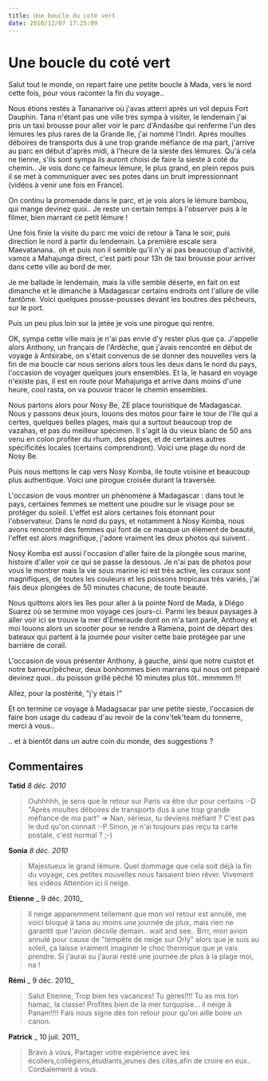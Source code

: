 ```yaml
---
title: Une boucle du coté vert
date: 2010/12/07 17:25:09
---
```


# Une boucle du coté vert

Salut tout le monde, on repart faire une petite boucle à Mada, vers le nord cette fois, pour vous raconter la fin du voyage..

Nous étions restés à Tananarive où j'avas atterri après un vol depuis Fort Dauphin. Tana n'étant pas une ville très sympa à visiter, le lendemain j'ai pris un taxi brousse pour aller voir le parc d'Andasibe qui renferme l'un des lémures les plus rares de la Grande Ile, j'ai nommé l'Indri. Après moultes déboires de transports dus à une trop grande méfiance de ma part, j'arrive au parc en début d'après midi, à l'heure de la sieste des lémures. Qu'à cela ne tienne, s'ils sont sympa ils auront choisi de faire la sieste à coté du chemin.. Je vois donc ce fameux lémure, le plus grand, en plein repos puis il se met à communiquer avec ses potes dans un bruit impressionnant (vidéos à venir une fois en France).

<!--<img title="Indri, Andasibe, Madagascar, déc. 2010" alt="" src="http://etienne.croclemonde.org/public/madagascar/DSCF0386.JPG" />-->

On continu la promenade dans le parc, et je vois alors le lémure bambou, qui mange devinez quoi.. Je reste un certain temps à l'observer puis à le filmer, bien marrant ce petit lémure !

<!--<img title="Lémur bambou, Adasibe, Madagascar, déc. 2010" alt="" src="http://etienne.croclemonde.org/public/madagascar/DSCF0395.JPG" />-->

Une fois finie la visite du parc me voici de retour à Tana le soir, puis direction le nord à partir du lendemain. La première escale sera Maevatanana.. oh et puis non il semble qu'il n'y ai pas beaucoup d'activité, vamos a Mahajunga direct, c'est parti pour 13h de taxi brousse pour arriver dans cette ville au bord de mer.

Je me ballade le lendemain, mais la ville semble déserte, en fait on est dimanche et le dimanche à Madagascar certains endroits ont l'allure de ville fantôme. Voici quelques pousse-pousses devant les boutres des pêcheurs, sur le port.

<!--<img title="Pousse-pousses et boutres, Mahajunga, Madagascar, déc. 2010" alt="" src="http://etienne.croclemonde.org/public/madagascar/DSCF0403.JPG" />-->

Puis un peu plus loin sur la jetée je vois une pirogue qui rentre.

<!--<img title="Pecheur, Mahajunga, Madagascar, déc. 2010" alt="" src="http://etienne.croclemonde.org/public/madagascar/DSCF0398.JPG" />-->

OK, sympa cette ville mais je n'ai pas envie d'y rester plus que ça. J'appelle alors Anthony, un français de l'Ardèche, que j'avais rencontré en début de voyage à Antsirabe, on s'était convenus de se donner des nouvelles vers la fin de ma boucle car nous serions alors tous les deux dans le nord du pays, l'occasion de voyager quelques jours ensembles. Et la, le hasard en voyage n'existe pas, il est en route pour Mahajunga et arrive dans moins d'une heure, cool rasta, on va pouvoir tracer le chemin ensembles.

Nous partons alors pour Nosy Be, ZE place touristique de Madagascar. Nous y passons deux jours, louons des motos pour faire le tour de l'île qui a certes, quelques belles plages, mais qui a surtout beaucoup trop de vazahas, et pas du meilleur spécimen. Il s'agit là du vieux blanc de 50 ans venu en colon profiter du rhum, des plages, et de certaines autres spécificités locales (certains comprendront). Voici une plage du nord de Nosy Be.

<!--<img title="Plage, Nosy Be, Madagascar, déc. 2010" alt="" src="http://etienne.croclemonde.org/public/madagascar/DSCF0418.JPG" />-->

Puis nous mettons le cap vers Nosy Komba, ile toute voisine et beaucoup plus authentique. Voici une pirogue croisée durant la traversée.

<!--<img title="Pirogue, Nosy Be, Madagascar, déc. 2010" alt="" src="http://etienne.croclemonde.org/public/madagascar/DSCF0433.JPG" />-->

L'occasion de vous montrer un phénomène à Madagascar : dans tout le pays, certaines femmes se mettent une poudre sur le visage pour se protéger du soleil. L'effet est alors certaines fois étonnant pour l'observateur. Dans le nord du pays, et notamment à Nosy Komba, nous avons rencontré des femmes qui font de ce masque un élément de beauté, l'effet est alors magnifique, j'adore vraiment les deux photos qui suivent..

<!--<img title="Sourire, Nosy Komba, Madagascar, déc. 2010" alt="" src="http://etienne.croclemonde.org/public/madagascar/DSCF0441.JPG" />-->

<!--<img title="Sourire, Nosy Komba, Madagascar, déc. 2010" alt="" src="http://etienne.croclemonde.org/public/madagascar/DSCF0442.JPG" />-->

Nosy Komba est aussi l'occasion d'aller faire de la plongée sous marine, histoire d'aller voir ce qui se passe la dessous. Je n'ai pas de photos pour vous le montrer mais la vie sous marine ici est très active, les coraux sont magnifiques, de toutes les couleurs et les poissons tropicaux très variés, j'ai fais deux plongées de 50 minutes chacune, de toute beauté.

Nous quittons alors les îles pour aller à la pointe Nord de Mada, à Diégo Suarez où se termine mon voyage ces jours-ci. Parmi les beaux paysages à aller voir ici se trouve la mer d'Émeraude dont on m'a tant parlé, Anthony et moi louons alors un scooter pour se rendre à Ramena, point de départ des bateaux qui partent à la journée pour visiter cette baie protégée par une barrière de corail.

L'occasion de vous présenter Anthony, à gauche, ainsi que notre cuistot et notre barreur/pêcheur, deux bonhommes bien marrans qui nous ont préparé devinez quoi.. du poisson grillé pêché 10 minutes plus tôt.. mmmmm !!!

<!--<img title="Jack Sparrow, Mer d'Emeraude, Madagascar, déc. 2010" alt="" src="http://etienne.croclemonde.org/public/madagascar/DSCF0456.JPG" />-->

Allez, pour la postérité, "j'y étais !"

<!--<img title="Etienne, Mer d'Emeraude, Madagascar, déc. 2010" alt="" src="http://etienne.croclemonde.org/public/madagascar/DSCF0457.JPG" />-->

Et on termine ce voyage à Madagsacar par une petite sieste, l'occasion de faire bon usage du cadeau d'au revoir de la conv'tek'team du tonnerre, merci à vous..

<!--<img title="Hamac, Mer d'Emeraude, Madagascar, déc. 2010" alt="" src="http://etienne.croclemonde.org/public/madagascar/DSCF0463.JPG" />-->

.. et à bientôt dans un autre coin du monde, des suggestions ?

## Commentaires

__Tatid__ _8 déc. 2010_
> Ouhhhhh, je sens que le retour sur Paris va être dur pour certains :-D
"Après moultes déboires de transports dus à une trop grande méfiance de ma part" => Nan, sérieux, tu deviens méfiant ? C'est pas le dud qu'on connait :-P
Sinon, je n'ai toujours pas reçu ta carte postale, c'est normal ? ;-)

__Sonia__ _8 déc. 2010_
> Majestueux le grand lémure.
Quel dommage que cela soit déjà la fin du voyage, ces petites nouvelles nous faisaient bien rêver.
Vivement les vidéos
Attention ici il neige.

__Etienne__ _ 9 déc. 2010_
> Il neige apparemment tellement que mon vol retour est annulé, me voici bloqué à tana au moins une journée de plus, mais rien ne garantit que l'avion décolle demain.. wait and see..
Brrr, mon avion annulé pour cause de "tempête de neige sur Orly" alors que je suis au soleil, ça laisse vraiment imaginer le choc thermique que je vais prendre. Si j'aurai su j'aurai resté une journée de plus à la plage moi, na !

__Rémi__ _ 9 déc. 2010_
> Salut Etienne,
Trop bien tes vacances!
Tu gères!!!! Tu as mis ton hamac, la classe!
Profites bien de la mer turquoise... il neige à Panam!!!!
Fais nous signe dès ton retour pour qu'on aille boire un canon.

__Patrick__ _ 10 juil. 2011_
> Bravo à vous,
Partager votre expérience avec les écoliers,collégiens,étudiants,jeunes des cités,afin de croire en eux..
Cordialement à vous.

